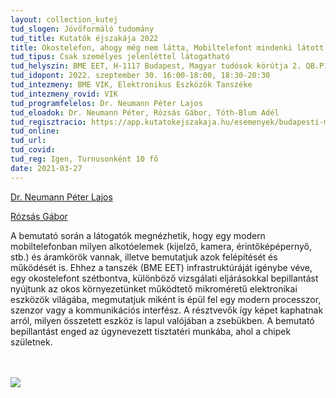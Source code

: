 ```yaml
---
layout: collection_kutej
tud_slogen: Jövőformáló tudomány
tud_title: Kutatók éjszakája 2022
title: Okostelefon, ahogy még nem látta, Mobiltelefont mindenki látott már. Na, de mi van egy mobiltelefonban?
tud_tipus: Csak személyes jelenléttel látogatható
tud_helyszin: BME EET, H-1117 Budapest, Magyar tudósok körútja 2. QB.P115 (P1 alagsorban található üvegajtón túl)
tud_idopont: 2022. szeptember 30. 16:00-18:00, 18:30-20:30
tud_intezmeny: BME VIK, Elektronikus Eszközök Tanszéke
tud_intezmeny_rovid: VIK
tud_programfelelos: Dr. Neumann Péter Lajos
tud_eloadok: Dr. Neumann Péter, Rózsás Gábor, Tóth-Blum Adél
tud_regisztracio: https://app.kutatokejszakaja.hu/esemenyek/budapesti-muszaki-es-gazdasagtudomanyi-egyetem/okostelefon-ahogy-meg-nem-latta
tud_online:
tud_url:
tud_covid:
tud_reg: Igen, Turnusonként 10 fő
date: 2021-03-27
---
```

<a href="https://www.eet.bme.hu/munkatarsak/?id=neumann" about:_blank> Dr. Neumann Péter Lajos</a>
<br>

<a href="https://www.eet.bme.hu/munkatarsak/?id=rozsas" about:_blank> Rózsás Gábor</a>


A bemutató során a látogatók megnézhetik, hogy egy modern mobiltelefonban milyen alkotóelemek (kijelző, kamera, érintőképépernyő, stb.) és áramkörök vannak, illetve bemutatjuk azok felépítését és működését is. Ehhez a tanszék (BME EET) infrastruktúráját igénybe véve, egy okostelefont szétbontva, különböző vizsgálati eljárásokkal bepillantást nyújtunk az okos környezetünket működtető mikroméretű elektronikai eszközök világába, megmutatjuk miként is épül fel egy modern processzor, szenzor vagy a kommunikációs interfész. A résztvevők így képet kaphatnak arról, milyen összetett eszköz is lapul valójában a zsebükben. A bemutató bepillantást enged az úgynevezett tisztatéri munkába, ahol a chipek születnek.

<br><br>
<img src="images/okostelefon-ahogy-meg-nem-latta.jpg" max-width="500" class="center"> 

